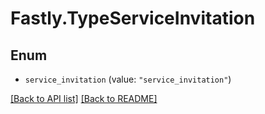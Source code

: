 # Fastly.TypeServiceInvitation

## Enum


* `service_invitation` (value: `"service_invitation"`)



[[Back to API list]](../../README.md#endpoints) [[Back to README]](../../README.md)
